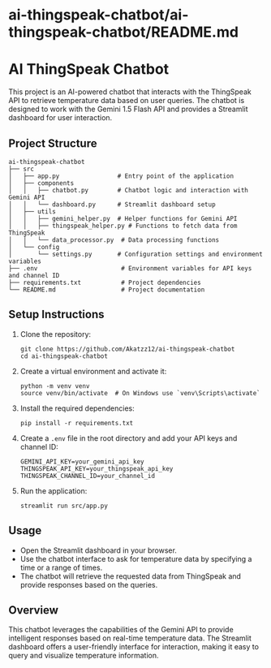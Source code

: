 # ai-thingspeak-chatbot/ai-thingspeak-chatbot/README.md

# AI ThingSpeak Chatbot

This project is an AI-powered chatbot that interacts with the ThingSpeak API to retrieve temperature data based on user queries. The chatbot is designed to work with the Gemini 1.5 Flash API and provides a Streamlit dashboard for user interaction.

## Project Structure

```
ai-thingspeak-chatbot
├── src
│   ├── app.py                # Entry point of the application
│   ├── components
│   │   ├── chatbot.py        # Chatbot logic and interaction with Gemini API
│   │   └── dashboard.py      # Streamlit dashboard setup
│   ├── utils
│   │   ├── gemini_helper.py  # Helper functions for Gemini API
│   │   ├── thingspeak_helper.py # Functions to fetch data from ThingSpeak
│   │   └── data_processor.py  # Data processing functions
│   └── config
│       └── settings.py       # Configuration settings and environment variables
├── .env                       # Environment variables for API keys and channel ID
├── requirements.txt           # Project dependencies
└── README.md                  # Project documentation
```

## Setup Instructions

1. Clone the repository:
   ```
   git clone https://github.com/Akatzz12/ai-thingspeak-chatbot 
   cd ai-thingspeak-chatbot
   ```

2. Create a virtual environment and activate it:
   ```
   python -m venv venv
   source venv/bin/activate  # On Windows use `venv\Scripts\activate`
   ```

3. Install the required dependencies:
   ```
   pip install -r requirements.txt
   ```

4. Create a `.env` file in the root directory and add your API keys and channel ID:
   ```
   GEMINI_API_KEY=your_gemini_api_key
   THINGSPEAK_API_KEY=your_thingspeak_api_key
   THINGSPEAK_CHANNEL_ID=your_channel_id
   ```

5. Run the application:
   ```
   streamlit run src/app.py
   ```

## Usage

- Open the Streamlit dashboard in your browser.
- Use the chatbot interface to ask for temperature data by specifying a time or a range of times.
- The chatbot will retrieve the requested data from ThingSpeak and provide responses based on the queries.

## Overview

This chatbot leverages the capabilities of the Gemini API to provide intelligent responses based on real-time temperature data. The Streamlit dashboard offers a user-friendly interface for interaction, making it easy to query and visualize temperature information.